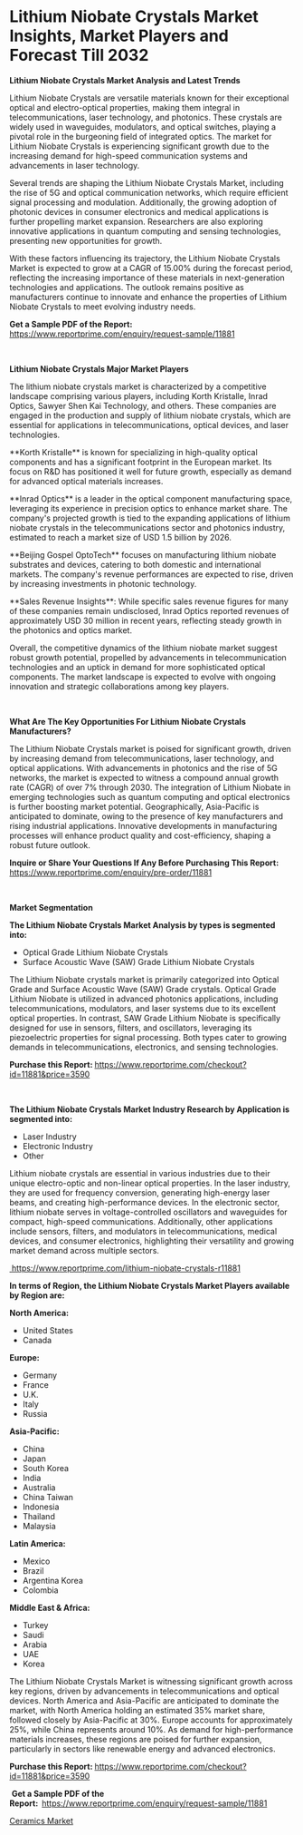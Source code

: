 <p><h1>Lithium Niobate Crystals Market Insights, Market Players and Forecast Till 2032</h1></p><p><strong>Lithium Niobate Crystals Market Analysis and Latest Trends</strong></p>
<p><p>Lithium Niobate Crystals are versatile materials known for their exceptional optical and electro-optical properties, making them integral in telecommunications, laser technology, and photonics. These crystals are widely used in waveguides, modulators, and optical switches, playing a pivotal role in the burgeoning field of integrated optics. The market for Lithium Niobate Crystals is experiencing significant growth due to the increasing demand for high-speed communication systems and advancements in laser technology. </p><p>Several trends are shaping the Lithium Niobate Crystals Market, including the rise of 5G and optical communication networks, which require efficient signal processing and modulation. Additionally, the growing adoption of photonic devices in consumer electronics and medical applications is further propelling market expansion. Researchers are also exploring innovative applications in quantum computing and sensing technologies, presenting new opportunities for growth. </p><p>With these factors influencing its trajectory, the Lithium Niobate Crystals Market is expected to grow at a CAGR of 15.00% during the forecast period, reflecting the increasing importance of these materials in next-generation technologies and applications. The outlook remains positive as manufacturers continue to innovate and enhance the properties of Lithium Niobate Crystals to meet evolving industry needs.</p></p>
<p><strong>Get a Sample PDF of the Report:&nbsp;</strong> <a href="https://www.reportprime.com/enquiry/request-sample/11881?utm_campaign=3548&utm_medium=2&utm_source=Github&utm_content=ia&utm_term=17032025&utm_id=lithium-niobate-crystals">https://www.reportprime.com/enquiry/request-sample/11881</a></p>
<p>&nbsp;</p>
<p><strong>Lithium Niobate Crystals Major Market Players</strong></p>
<p><p>The lithium niobate crystals market is characterized by a competitive landscape comprising various players, including Korth Kristalle, Inrad Optics, Sawyer Shen Kai Technology, and others. These companies are engaged in the production and supply of lithium niobate crystals, which are essential for applications in telecommunications, optical devices, and laser technologies.</p><p>**Korth Kristalle** is known for specializing in high-quality optical components and has a significant footprint in the European market. Its focus on R&D has positioned it well for future growth, especially as demand for advanced optical materials increases.</p><p>**Inrad Optics** is a leader in the optical component manufacturing space, leveraging its experience in precision optics to enhance market share. The company's projected growth is tied to the expanding applications of lithium niobate crystals in the telecommunications sector and photonics industry, estimated to reach a market size of USD 1.5 billion by 2026.</p><p>**Beijing Gospel OptoTech** focuses on manufacturing lithium niobate substrates and devices, catering to both domestic and international markets. The company's revenue performances are expected to rise, driven by increasing investments in photonic technology.</p><p>**Sales Revenue Insights**: While specific sales revenue figures for many of these companies remain undisclosed, Inrad Optics reported revenues of approximately USD 30 million in recent years, reflecting steady growth in the photonics and optics market.</p><p>Overall, the competitive dynamics of the lithium niobate market suggest robust growth potential, propelled by advancements in telecommunication technologies and an uptick in demand for more sophisticated optical components. The market landscape is expected to evolve with ongoing innovation and strategic collaborations among key players.</p></p>
<p>&nbsp;</p>
<p><strong>What Are The Key Opportunities For Lithium Niobate Crystals Manufacturers?</strong></p>
<p><p>The Lithium Niobate Crystals market is poised for significant growth, driven by increasing demand from telecommunications, laser technology, and optical applications. With advancements in photonics and the rise of 5G networks, the market is expected to witness a compound annual growth rate (CAGR) of over 7% through 2030. The integration of Lithium Niobate in emerging technologies such as quantum computing and optical electronics is further boosting market potential. Geographically, Asia-Pacific is anticipated to dominate, owing to the presence of key manufacturers and rising industrial applications. Innovative developments in manufacturing processes will enhance product quality and cost-efficiency, shaping a robust future outlook.</p></p>
<p><strong>Inquire or Share Your Questions If Any Before Purchasing This Report:</strong> <a href="https://www.reportprime.com/enquiry/pre-order/11881?utm_campaign=3548&utm_medium=2&utm_source=Github&utm_content=ia&utm_term=17032025&utm_id=lithium-niobate-crystals">https://www.reportprime.com/enquiry/pre-order/11881</a></p>
<p>&nbsp;</p>
<p><strong>Market Segmentation</strong></p>
<p><strong>The Lithium Niobate Crystals Market Analysis by types is segmented into:</strong></p>
<p><ul><li>Optical Grade Lithium Niobate Crystals</li><li>Surface Acoustic Wave (SAW) Grade Lithium Niobate Crystals</li></ul></p>
<p><p>The Lithium Niobate crystals market is primarily categorized into Optical Grade and Surface Acoustic Wave (SAW) Grade crystals. Optical Grade Lithium Niobate is utilized in advanced photonics applications, including telecommunications, modulators, and laser systems due to its excellent optical properties. In contrast, SAW Grade Lithium Niobate is specifically designed for use in sensors, filters, and oscillators, leveraging its piezoelectric properties for signal processing. Both types cater to growing demands in telecommunications, electronics, and sensing technologies.</p></p>
<p><strong>Purchase this Report:&nbsp;</strong><a href="https://www.reportprime.com/checkout?id=11881&price=3590&utm_campaign=3548&utm_medium=2&utm_source=Github&utm_content=ia&utm_term=17032025&utm_id=lithium-niobate-crystals">https://www.reportprime.com/checkout?id=11881&price=3590</a></p>
<p>&nbsp;</p>
<p><strong>The Lithium Niobate Crystals Market Industry Research by Application is segmented into:</strong></p>
<p><ul><li>Laser Industry</li><li>Electronic Industry</li><li>Other</li></ul></p>
<p><p>Lithium niobate crystals are essential in various industries due to their unique electro-optic and non-linear optical properties. In the laser industry, they are used for frequency conversion, generating high-energy laser beams, and creating high-performance devices. In the electronic sector, lithium niobate serves in voltage-controlled oscillators and waveguides for compact, high-speed communications. Additionally, other applications include sensors, filters, and modulators in telecommunications, medical devices, and consumer electronics, highlighting their versatility and growing market demand across multiple sectors.</p></p>
<p><a href="https://www.reportprime.com/lithium-niobate-crystals-r11881?utm_campaign=3548&utm_medium=2&utm_source=Github&utm_content=ia&utm_term=17032025&utm_id=lithium-niobate-crystals">&nbsp;https://www.reportprime.com/lithium-niobate-crystals-r11881</a></p>
<p><strong>In terms of Region, the Lithium Niobate Crystals Market Players available by Region are:</strong></p>
<p>
    <p> <strong> North America: </strong>
        <ul>
            <li>United States</li>
            <li>Canada</li>
        </ul>
        </p> 
    <p> <strong> Europe: </strong>
        <ul>
            <li>Germany</li>
            <li>France</li>
            <li>U.K.</li>
            <li>Italy</li>
            <li>Russia</li>
        </ul>
        </p> 
    <p> <strong> Asia-Pacific: </strong>
        <ul>
            <li>China</li>
            <li>Japan</li>
            <li>South Korea</li>
            <li>India</li>
            <li>Australia</li>
            <li>China Taiwan</li>
            <li>Indonesia</li>
            <li>Thailand</li>
            <li>Malaysia</li>
        </ul>
        </p> 
    <p> <strong> Latin America: </strong>
        <ul>
            <li>Mexico</li>
            <li>Brazil</li>
            <li>Argentina Korea</li>
            <li>Colombia</li>
        </ul>
        </p> 
    <p> <strong> Middle East & Africa: </strong>
        <ul>
            <li>Turkey</li>
            <li>Saudi</li>
            <li>Arabia</li>
            <li>UAE</li>
            <li>Korea</li>
        </ul>
    </p>
    </p>
<p><p>The Lithium Niobate Crystals Market is witnessing significant growth across key regions, driven by advancements in telecommunications and optical devices. North America and Asia-Pacific are anticipated to dominate the market, with North America holding an estimated 35% market share, followed closely by Asia-Pacific at 30%. Europe accounts for approximately 25%, while China represents around 10%. As demand for high-performance materials increases, these regions are poised for further expansion, particularly in sectors like renewable energy and advanced electronics.</p></p>
<p><strong>Purchase this Report: </strong><a href="https://www.reportprime.com/checkout?id=11881&price=3590&utm_campaign=3548&utm_medium=2&utm_source=Github&utm_content=ia&utm_term=17032025&utm_id=lithium-niobate-crystals">https://www.reportprime.com/checkout?id=11881&price=3590</a></p>
<p>&nbsp;<strong>Get a Sample PDF of the Report:&nbsp;&nbsp;</strong><a href="https://www.reportprime.com/enquiry/request-sample/11881?utm_campaign=3548&utm_medium=2&utm_source=Github&utm_content=ia&utm_term=17032025&utm_id=lithium-niobate-crystals">https://www.reportprime.com/enquiry/request-sample/11881</a></p>
<p><strong></strong></p>
<p><p><a href="https://github.com/tafuaraasswn/Market-Research-Report-List-1/blob/main/ceramics-market.md?utm_campaign=3548&utm_medium=2&utm_source=Github&utm_content=ia&utm_term=17032025&utm_id=lithium-niobate-crystals">Ceramics Market</a></p></p>